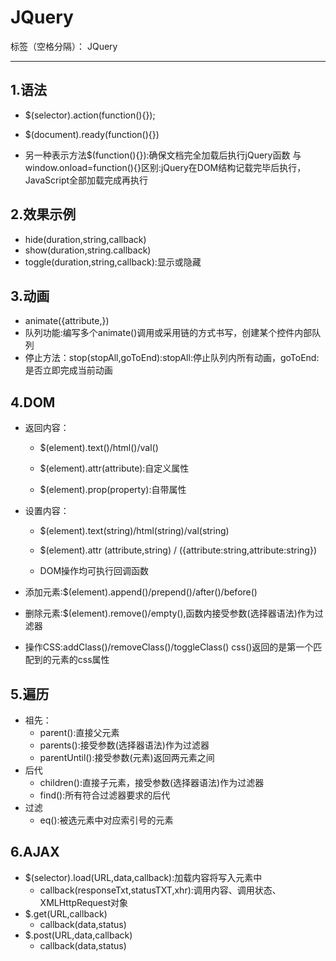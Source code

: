 ﻿# JQuery

标签（空格分隔）： JQuery

---

## 1.语法
- $(selector).action(function(){});

- $(document).ready(function(){})

- 另一种表示方法$(function(){}):确保文档完全加载后执行jQuery函数
  与window.onload=function(){}区别:jQuery在DOM结构记载完毕后执行，JavaScript全部加载完成再执行

## 2.效果示例
- hide(duration,string,callback)
- show(duration,string.callback)
- toggle(duration,string,callback):显示或隐藏

## 3.动画
- animate({attribute,})
- 队列功能:编写多个animate()调用或采用链的方式书写，创建某个控件内部队列
- 停止方法：stop(stopAll,goToEnd):stopAll:停止队列内所有动画，goToEnd:是否立即完成当前动画

## 4.DOM
- 返回内容：
  - $(element).text()/html()/val()

  - $(element).attr(attribute):自定义属性

  - $(element).prop(property):自带属性

- 设置内容：
  - $(element).text(string)/html(string)/val(string)

  - $(element).attr (attribute,string) / ({attribute:string,attribute:string})
  
  - DOM操作均可执行回调函数

- 添加元素:$(element).append()/prepend()/after()/before()

- 删除元素:$(element).remove()/empty(),函数内接受参数(选择器语法)作为过滤器
    
- 操作CSS:addClass()/removeClass()/toggleClass()
  css()返回的是第一个匹配到的元素的css属性

## 5.遍历
- 祖先：
  - parent():直接父元素
  - parents():接受参数(选择器语法)作为过滤器
  - parentUntil():接受参数(元素)返回两元素之间
- 后代
  - children():直接子元素，接受参数(选择器语法)作为过滤器
  - find():所有符合过滤器要求的后代
- 过滤
  - eq():被选元素中对应索引号的元素

## 6.AJAX
- $(selector).load(URL,data,callback):加载内容将写入元素中
  - callback(responseTxt,statusTXT,xhr):调用内容、调用状态、XMLHttpRequest对象
- $.get(URL,callback)
  - callback(data,status)
- $.post(URL,data,callback)
  - callback(data,status)
      



